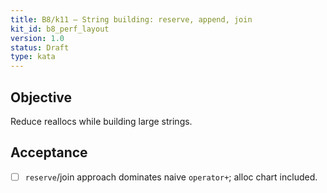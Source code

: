 ```yaml
---
title: B8/k11 — String building: reserve, append, join
kit_id: b8_perf_layout
version: 1.0
status: Draft
type: kata
---
```

## Objective
Reduce reallocs while building large strings.
## Acceptance
- [ ] `reserve`/join approach dominates naive `operator+`; alloc chart included.
